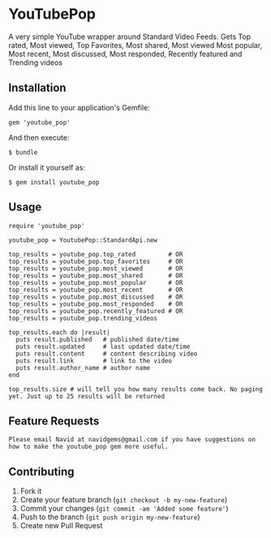 # YouTubePop

A very simple YouTube wrapper around Standard Video Feeds. Gets Top rated, Most viewed, Top Favorites, Most shared, Most viewed Most popular, Most recent, Most discussed, Most responded, Recently featured and Trending videos

## Installation

Add this line to your application's Gemfile:

    gem 'youtube_pop'

And then execute:

    $ bundle

Or install it yourself as:

    $ gem install youtube_pop

## Usage

    require 'youtube_pop'

    youtube_pop = YoutubePop::StandardApi.new

    top_results = youtube_pop.top_rated         # OR
    top_results = youtube_pop.top_favorites     # OR
    top_results = youtube_pop.most_viewed       # OR
    top_results = youtube_pop.most_shared       # OR
    top_results = youtube_pop.most_popular      # OR
    top_results = youtube_pop.most_recent       # OR
    top_results = youtube_pop.most_discussed    # OR
    top_results = youtube_pop.most_responded    # OR
    top_results = youtube_pop.recently_featured # OR
    top_results = youtube_pop.trending_videos

    top_results.each do |result|
      puts result.published   # published date/time
      puts result.updated     # last updated date/time
      puts result.content     # content describing video
      puts result.link        # link to the video
      puts result.author_name # author name
    end

    top_results.size # will tell you how many results come back. No paging yet. Just up to 25 results will be returned

## Feature Requests

    Please email Navid at navidgems@gmail.com if you have suggestions on how to make the youtube_pop gem more useful.

## Contributing

1. Fork it
2. Create your feature branch (`git checkout -b my-new-feature`)
3. Commit your changes (`git commit -am 'Added some feature'`)
4. Push to the branch (`git push origin my-new-feature`)
5. Create new Pull Request

